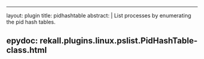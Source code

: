 
---
layout: plugin
title: pidhashtable
abstract: |
    List processes by enumerating the pid hash tables.

epydoc: rekall.plugins.linux.pslist.PidHashTable-class.html
---
